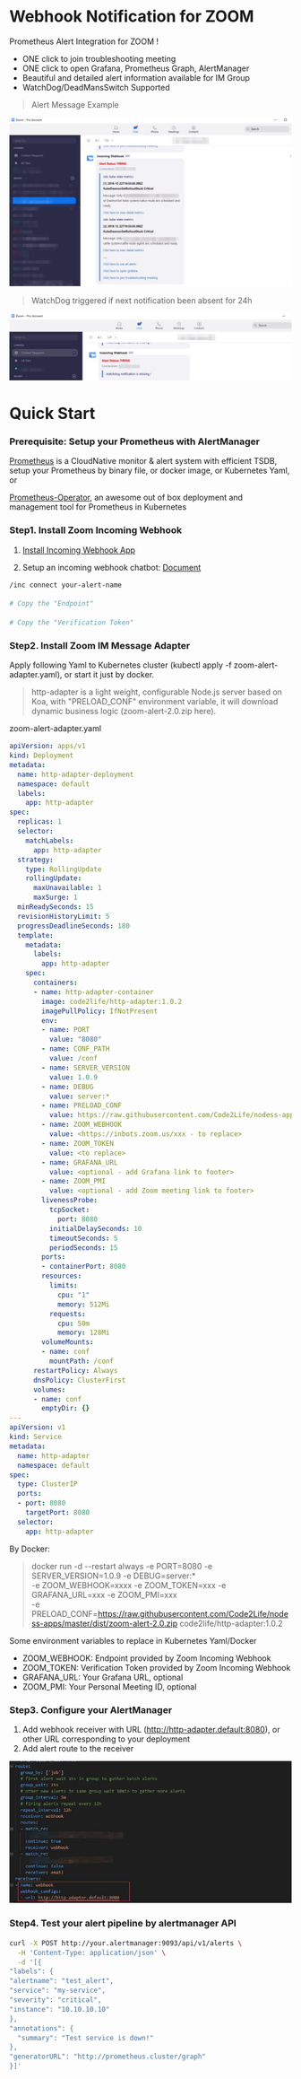 # Webhook Notification for ZOOM

Prometheus Alert Integration for ZOOM !

- ONE click to join troubleshooting meeting
- ONE click to open Grafana, Prometheus Graph, AlertManager 
- Beautiful and detailed alert information available for IM Group
- WatchDog/DeadMansSwitch Supported

> Alert Message Example

![demo](resources/alert.jpg)

> WatchDog triggered if next notification been absent for 24h

![demo](resources/watchdog.jpg)

# Quick Start

### Prerequisite: Setup your Prometheus with AlertManager
[Prometheus](https://prometheus.io/docs/prometheus/latest/installation/) is a CloudNative monitor & alert system with efficient TSDB, setup your Prometheus by binary file, or docker image, or Kubernetes Yaml, or  

[Prometheus-Operator](https://github.com/coreos/kube-prometheus), an awesome out of box deployment and management tool for Prometheus in Kubernetes

### Step1. Install Zoom Incoming Webhook

1. [Install Incoming Webhook App](https://marketplace.zoom.us/apps/eH_dLuquRd-VYcOsNGy-hQ)

2. Setup an incoming webhook chatbot: [Document](https://zoomappdocs.docs.stoplight.io/incoming-webhook-chatbot)

```bash
/inc connect your-alert-name

# Copy the "Endpoint"

# Copy the "Verification Token"
```

### Step2. Install Zoom IM Message Adapter

Apply following Yaml to Kubernetes cluster (kubectl apply -f zoom-alert-adapter.yaml), or start it just by docker.

> http-adapter is a light weight, configurable Node.js server based on Koa, with "PRELOAD_CONF" environment variable, it will download dynamic business logic (zoom-alert-2.0.zip here).

zoom-alert-adapter.yaml
```yaml
apiVersion: apps/v1
kind: Deployment
metadata:
  name: http-adapter-deployment
  namespace: default
  labels:
    app: http-adapter
spec:
  replicas: 1
  selector:
    matchLabels:
      app: http-adapter
  strategy:
    type: RollingUpdate
    rollingUpdate:
      maxUnavailable: 1
      maxSurge: 1
  minReadySeconds: 15
  revisionHistoryLimit: 5
  progressDeadlineSeconds: 180
  template:
    metadata:
      labels:
        app: http-adapter
    spec:
      containers:
      - name: http-adapter-container
        image: code2life/http-adapter:1.0.2
        imagePullPolicy: IfNotPresent
        env:
        - name: PORT
          value: "8080"
        - name: CONF_PATH
          value: /conf
        - name: SERVER_VERSION
          value: 1.0.9
        - name: DEBUG
          value: server:*
        - name: PRELOAD_CONF
          value: https://raw.githubusercontent.com/Code2Life/nodess-apps/master/dist/zoom-alert-2.0.zip
        - name: ZOOM_WEBHOOK
          value: <https://inbots.zoom.us/xxx - to replace>
        - name: ZOOM_TOKEN
          value: <to replace>
        - name: GRAFANA_URL
          value: <optional - add Grafana link to footer>
        - name: ZOOM_PMI
          value: <optional - add Zoom meeting link to footer>
        livenessProbe:
          tcpSocket:
            port: 8080
          initialDelaySeconds: 10
          timeoutSeconds: 5
          periodSeconds: 15
        ports:
        - containerPort: 8080
        resources:
          limits:
            cpu: "1"
            memory: 512Mi
          requests:
            cpu: 50m
            memory: 128Mi
        volumeMounts:
        - name: conf
          mountPath: /conf
      restartPolicy: Always
      dnsPolicy: ClusterFirst
      volumes: 
      - name: conf
        emptyDir: {}
---
apiVersion: v1
kind: Service
metadata:
  name: http-adapter
  namespace: default
spec:
  type: ClusterIP
  ports:
  - port: 8080
    targetPort: 8080
  selector:
    app: http-adapter
```

By Docker:

> docker run -d --restart always -e PORT=8080 -e SERVER_VERSION=1.0.9 -e DEBUG=server:* \
 -e ZOOM_WEBHOOK=xxxx -e ZOOM_TOKEN=xxx -e GRAFANA_URL=xxx -e ZOOM_PMI=xxx\
 -e PRELOAD_CONF=https://raw.githubusercontent.com/Code2Life/nodess-apps/master/dist/zoom-alert-2.0.zip
 code2life/http-adapter:1.0.2

Some environment variables to replace in Kubernetes Yaml/Docker
- ZOOM_WEBHOOK: Endpoint provided by Zoom Incoming Webhook
- ZOOM_TOKEN: Verification Token provided by Zoom Incoming Webhook
- GRAFANA_URL: Your Grafana URL, optional
- ZOOM_PMI: Your Personal Meeting ID, optional

### Step3. Configure your AlertManager

1. Add webhook receiver with URL (http://http-adapter.default:8080), or other URL corresponding to your deployment
2. Add alert route to the receiver

![AlertConf](resources/alert-conf.jpg)

### Step4. Test your alert pipeline by alertmanager API

```bash
curl -X POST http://your.alertmanager:9093/api/v1/alerts \
  -H 'Content-Type: application/json' \
  -d '[{
"labels": {
"alertname": "test_alert",
"service": "my-service",
"severity": "critical",
"instance": "10.10.10.10"
},
"annotations": {
  "summary": "Test service is down!"
},
"generatorURL": "http://prometheus.cluster/graph"
}]'
```
